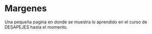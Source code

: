 # Margenes
Una pequeña pagina en donde se muestra lo aprendido en el curso de DESAPEJES hasta el momento.
